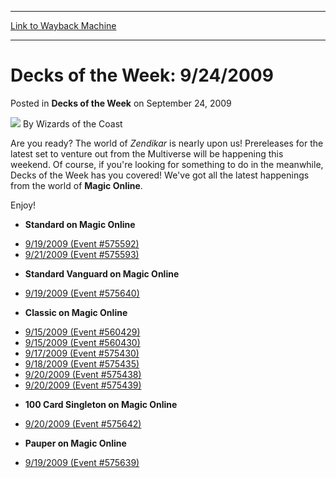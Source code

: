 
---
[Link to Wayback Machine](https://web.archive.org/web/20220119190337/https://magic.wizards.com/en/articles/archive/decks-week/decks-week-9242009-2009-09-24)

[_metadata_:author]:- "Wizards of the Coast"
[_metadata_:description]:- "Are you ready? The world of Zendikar is nearly upon us! Prereleases for the latest set to venture out from the Multiverse will be happening this weekend. Of course, if you're looking for something to do in the meanwhile, Decks of the Week has you covered! We've got all the latest happenings from the world of Magic Online. Enjoy!"
[_metadata_:generator]:- "Drupal 7 (http://drupal.org)"
[_metadata_:node]:- "599976"
[_metadata_:publish_date]:- "2009-09-24"
[_metadata_:source]:- "div-main-content"
[_metadata_:title]:- "Decks of the Week: 9/24/2009"
[_metadata_:wayback_capture_timestamp]:- "2022-01-19 19:03:37"
[_metadata_:wayback_raw_url]:- "https://web.archive.org/web/20220119190337id_/https://magic.wizards.com/en/articles/archive/decks-week/decks-week-9242009-2009-09-24"
[_metadata_:wayback_url]:- "https://magic.wizards.com/en/articles/archive/decks-week/decks-week-9242009-2009-09-24"
---


Decks of the Week: 9/24/2009
============================



 Posted in **Decks of the Week**
 on September 24, 2009 






![](https://media.magic.wizards.com/styles/auth_small/public/images/person/wizards_author.jpg)
By Wizards of the Coast











Are you ready? The world of *Zendikar* is nearly upon us! Prereleases for the latest set to venture out from the Multiverse will be happening this weekend. Of course, if you're looking for something to do in the meanwhile, Decks of the Week has you covered! We've got all the latest happenings from the world of **Magic Online**.


Enjoy!


* **Standard on Magic Online**
+ [9/19/2009 (Event #575592)](http://archive.wizards.com/magic/magazine/events.aspx?x=mtg/daily/decks/mol575592)
+ [9/21/2009 (Event #575593)](http://archive.wizards.com/magic/magazine/events.aspx?x=mtg/daily/decks/mol575593)

* **Standard Vanguard on Magic Online**
+ [9/19/2009 (Event #575640)](http://archive.wizards.com/magic/magazine/events.aspx?x=mtg/daily/decks/mol575640)

* **Classic on Magic Online**
+ [9/15/2009 (Event #560429)](http://archive.wizards.com/magic/magazine/events.aspx?x=mtg/daily/decks/mol560429)
+ [9/15/2009 (Event #560430)](http://archive.wizards.com/magic/magazine/events.aspx?x=mtg/daily/decks/mol560430)
+ [9/17/2009 (Event #575430)](http://archive.wizards.com/magic/magazine/events.aspx?x=mtg/daily/decks/mol575430)
+ [9/18/2009 (Event #575435)](http://archive.wizards.com/magic/magazine/events.aspx?x=mtg/daily/decks/mol575435)
+ [9/20/2009 (Event #575438)](http://archive.wizards.com/magic/magazine/events.aspx?x=mtg/daily/decks/mol575438)
+ [9/20/2009 (Event #575439)](http://archive.wizards.com/magic/magazine/events.aspx?x=mtg/daily/decks/mol575439)

* **100 Card Singleton on Magic Online**
+ [9/20/2009 (Event #575642)](http://archive.wizards.com/magic/magazine/events.aspx?x=mtg/daily/decks/mol575642)

* **Pauper on Magic Online**
+ [9/19/2009 (Event #575639)](http://archive.wizards.com/magic/magazine/events.aspx?x=mtg/daily/decks/mol575639)






